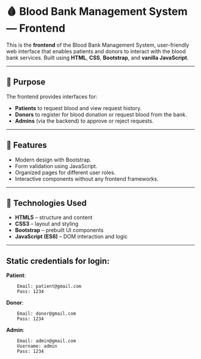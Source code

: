 # 🩸 Blood Bank Management System — Frontend

This is the **frontend** of the Blood Bank Management System, user-friendly web interface that enables patients and donors to interact with the blood bank services. Built using **HTML**, **CSS**, **Bootstrap**, and **vanilla JavaScript**.

---

## 🎯 Purpose

The frontend provides interfaces for:
- **Patients** to request blood and view request history.
- **Donors** to register for blood donation or request blood from the bank.
- **Admins** (via the backend) to approve or reject requests.

---

## 🚀 Features

- Modern design with Bootstrap.
- Form validation using JavaScript.
- Organized pages for different user roles.
- Interactive components without any frontend frameworks.

---

## 🧰 Technologies Used

- **HTML5** – structure and content
- **CSS3** – layout and styling
- **Bootstrap** – prebuilt UI components
- **JavaScript (ES6)** – DOM interaction and logic

---

## Static credentials for login:


**Patient**:
```
    Email: patient@gmail.com
    Pass: 1234
```

**Donor**:
```
    Email: donor@gmail.com
    Pass: 1234
```


**Admin**:
```
    Email: admin@gmail.com
    Username: admin
    Pass: 1234
```
